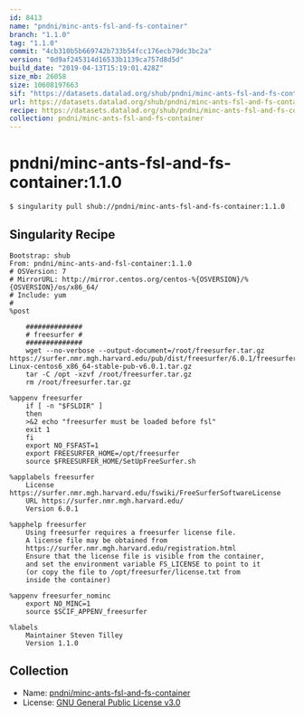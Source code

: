 ```yaml
---
id: 8413
name: "pndni/minc-ants-fsl-and-fs-container"
branch: "1.1.0"
tag: "1.1.0"
commit: "4cb310b5b669742b733b54fcc176ecb79dc3bc2a"
version: "0d9af245314d16533b1139ca757d8d5d"
build_date: "2019-04-13T15:19:01.428Z"
size_mb: 26058
size: 10608197663
sif: "https://datasets.datalad.org/shub/pndni/minc-ants-fsl-and-fs-container/1.1.0/2019-04-13-4cb310b5-0d9af245/0d9af245314d16533b1139ca757d8d5d.simg"
url: https://datasets.datalad.org/shub/pndni/minc-ants-fsl-and-fs-container/1.1.0/2019-04-13-4cb310b5-0d9af245/
recipe: https://datasets.datalad.org/shub/pndni/minc-ants-fsl-and-fs-container/1.1.0/2019-04-13-4cb310b5-0d9af245/Singularity
collection: pndni/minc-ants-fsl-and-fs-container
---
```


# pndni/minc-ants-fsl-and-fs-container:1.1.0

```bash
$ singularity pull shub://pndni/minc-ants-fsl-and-fs-container:1.1.0
```

## Singularity Recipe

```singularity
Bootstrap: shub
From: pndni/minc-ants-and-fsl-container:1.1.0
# OSVersion: 7
# MirrorURL: http://mirror.centos.org/centos-%{OSVERSION}/%{OSVERSION}/os/x86_64/
# Include: yum
#
%post

    ##############
    # freesurfer #
    ##############
    wget --no-verbose --output-document=/root/freesurfer.tar.gz https://surfer.nmr.mgh.harvard.edu/pub/dist/freesurfer/6.0.1/freesurfer-Linux-centos6_x86_64-stable-pub-v6.0.1.tar.gz
    tar -C /opt -xzvf /root/freesurfer.tar.gz
    rm /root/freesurfer.tar.gz

%appenv freesurfer
    if [ -n "$FSLDIR" ]
    then
	>&2 echo "freesurfer must be loaded before fsl"
	exit 1
    fi
    export NO_FSFAST=1
    export FREESURFER_HOME=/opt/freesurfer
    source $FREESURFER_HOME/SetUpFreeSurfer.sh

%applabels freesurfer
    License https://surfer.nmr.mgh.harvard.edu/fswiki/FreeSurferSoftwareLicense
    URL https://surfer.nmr.mgh.harvard.edu/
    Version 6.0.1

%apphelp freesurfer
    Using freesurfer requires a freesurfer license file.
    A license file may be obtained from
    https://surfer.nmr.mgh.harvard.edu/registration.html
    Ensure that the license file is visible from the container,
    and set the environment variable FS_LICENSE to point to it
    (or copy the file to /opt/freesurfer/license.txt from
    inside the container)

%appenv freesurfer_nominc
    export NO_MINC=1
    source $SCIF_APPENV_freesurfer

%labels
    Maintainer Steven Tilley
    Version 1.1.0
```

## Collection

 - Name: [pndni/minc-ants-fsl-and-fs-container](https://github.com/pndni/minc-ants-fsl-and-fs-container)
 - License: [GNU General Public License v3.0](https://api.github.com/licenses/gpl-3.0)

